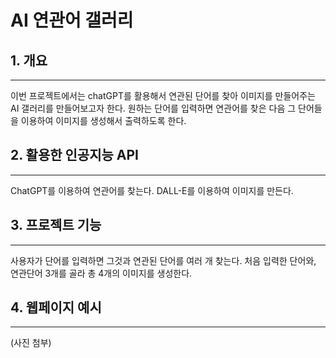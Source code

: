# AI 연관어 갤러리


## 1. 개요        
___
이번 프로젝트에서는 chatGPT를 활용해서 연관된 단어를 찾아 이미지를 만들어주는 AI 갤러리를 만들어보고자 한다.
원하는 단어를 입력하면 연관어를 찾은 다음 그 단어들을 이용하여 이미지를 생성해서 출력하도록 한다.


## 2. 활용한 인공지능 API
___
ChatGPT를 이용하여 연관어를 찾는다.
DALL-E를 이용하여 이미지를 만든다.


## 3. 프로젝트 기능
___
사용자가 단어를 입력하면 그것과 연관된 단어를 여러 개 찾는다. 처음 입력한 단어와, 연관단어 3개를 골라 총 4개의 이미지를 생성한다.


## 4. 웹페이지 예시
___
(사진 첨부)
